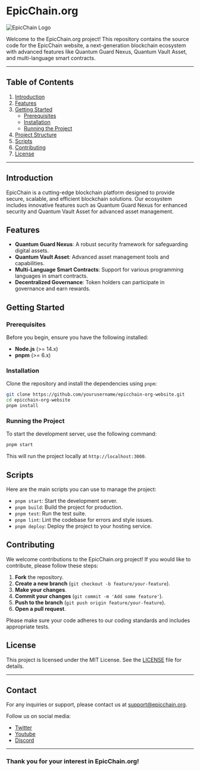 # EpicChain.org

![EpicChain Logo](https://link-to-your-logo.com/logo.png)

Welcome to the EpicChain.org project! This repository contains the source code for the EpicChain website, a next-generation blockchain ecosystem with advanced features like Quantum Guard Nexus, Quantum Vault Asset, and multi-language smart contracts.

---

## Table of Contents

1. [Introduction](#introduction)
2. [Features](#features)
3. [Getting Started](#getting-started)
    - [Prerequisites](#prerequisites)
    - [Installation](#installation)
    - [Running the Project](#running-the-project)
4. [Project Structure](#project-structure)
5. [Scripts](#scripts)
6. [Contributing](#contributing)
7. [License](#license)

---

## Introduction

EpicChain is a cutting-edge blockchain platform designed to provide secure, scalable, and efficient blockchain solutions. Our ecosystem includes innovative features such as Quantum Guard Nexus for enhanced security and Quantum Vault Asset for advanced asset management.

## Features

- **Quantum Guard Nexus**: A robust security framework for safeguarding digital assets.
- **Quantum Vault Asset**: Advanced asset management tools and capabilities.
- **Multi-Language Smart Contracts**: Support for various programming languages in smart contracts.
- **Decentralized Governance**: Token holders can participate in governance and earn rewards.

## Getting Started

### Prerequisites

Before you begin, ensure you have the following installed:

- **Node.js** (>= 14.x)
- **pnpm** (>= 6.x)

### Installation

Clone the repository and install the dependencies using `pnpm`:

```sh
git clone https://github.com/yourusername/epicchain-org-website.git
cd epicchain-org-website
pnpm install
```

### Running the Project

To start the development server, use the following command:

```sh
pnpm start
```

This will run the project locally at `http://localhost:3000`.


## Scripts

Here are the main scripts you can use to manage the project:

- `pnpm start`: Start the development server.
- `pnpm build`: Build the project for production.
- `pnpm test`: Run the test suite.
- `pnpm lint`: Lint the codebase for errors and style issues.
- `pnpm deploy`: Deploy the project to your hosting service.

## Contributing

We welcome contributions to the EpicChain.org project! If you would like to contribute, please follow these steps:

1. **Fork** the repository.
2. **Create a new branch** (`git checkout -b feature/your-feature`).
3. **Make your changes**.
4. **Commit your changes** (`git commit -m 'Add some feature'`).
5. **Push to the branch** (`git push origin feature/your-feature`).
6. **Open a pull request**.

Please make sure your code adheres to our coding standards and includes appropriate tests.

## License

This project is licensed under the MIT License. See the [LICENSE](LICENSE) file for details.

---

## Contact

For any inquiries or support, please contact us at [support@epicchain.org](mailto:support@epicchain.org).

Follow us on social media:

- [Twitter](https://twitter.com/epicchainlabs)
- [Youtube](https://youtube.com/epicchainlabs)
- [Discord](https://discord.com/invite/vM7GkUJX)

---


### Thank you for your interest in EpicChain.org!
